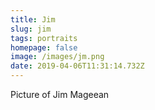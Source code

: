 ```yaml
---
title: Jim
slug: jim
tags: portraits
homepage: false
image: /images/jm.png
date: 2019-04-06T11:31:14.732Z
---
```

Picture of Jim Mageean
